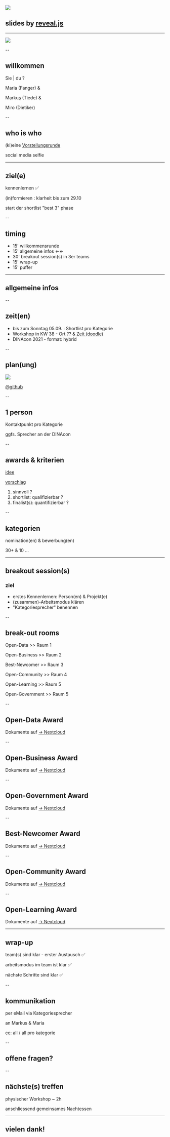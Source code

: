 
![](http://api.qrserver.com/v1/create-qr-code/?data=https%3A%2F%2Fgithub.com%2Fdinacon%2Fawards%2Fblob%2Fmaster%2F2020%2Fslides%2Fkickoff%2FPITCHME.md&ecc=L)

## slides by [reveal.js](https://revealjs.com)

---

![](https://upload.wikimedia.org/wikipedia/commons/f/ff/DINAcon_Logo_rgb_RZ.svg)

--

## willkommen

Sie | du ?

Maria (Fanger) & 

Marku[s](https://www.mtiede.de) (Tiede) & 

Miro (Dietiker)

--

## who is who

(kl)eine [Vorstellungsrunde](https://github.com/DINAcon/awards/tree/master/2021#jury)

social media selfie

---

## ziel(e)

kennenlernen ✅

(in)formieren : klarheit bis zum 29.10

start der shortlist "best 3" phase

--

## timing

 - 15' willkommensrunde
 - 15' allgemeine infos ←←
 - 30' breakout session(s) in 3er teams
 - 15' wrap-up
 - 15' puffer

---

## allgemeine infos

--

## zeit(en)
 - bis zum Sonntag 05.09. : Shortlist pro Kategorie
 - Workshop in KW 38 - Ort ?? & [Zeit (doodle)](https://doodle.com/poll/tr689eq8cc8hhk3a)
 - DINAcon 2021 - format: hybrid

-- 

## plan(ung)

![](http://www.plantuml.com/plantuml/proxy?src=https://raw.github.com/DINAcon/awards/master/2021/timing.puml)

[@github](https://github.com/DINAcon/awards/projects/3)

--

## 1 person

Kontaktpunkt pro Kategorie

ggfs. Sprecher an der DINAcon

-- 

## awards & kriterien

[idee](https://awards.dinacon.ch/vergangene-awards/)

[vorschlag](https://github.com/DINAcon/awards/blob/master/criteria.adoc#bewertung)

 1. sinnvoll ?
 2. shortlist: qualifizierbar ?
 3. finalist(s): quantifizierbar ?

-- 

## kategorien

nomination(en) & bewerbung(en) 

30+ & 10 ...

--- 

## breakout session(s)
### ziel

- erstes Kennenlernen: Person(en) & Projekt(e)
- (zusammen)-Arbeitsmodus klären
- "Kategoriesprecher" benennen

-- 

## break-out rooms

Open-Data >> Raum 1 

Open-Business >> Raum 2 

Best-Newcomer >> Raum 3 

Open-Community >> Raum 4 

Open-Learning >> Raum 5 

Open-Government >> Raum 5 

-- 

## Open-Data Award

Dokumente auf [→ Nextcloud](https://nextcloud.fdn-tools.inf.unibe.ch/index.php/s/rjs63P5KdsHSmZm)

-- 

## Open-Business Award

Dokumente auf [→ Nextcloud](https://nextcloud.fdn-tools.inf.unibe.ch/index.php/s/bXqE5TW3YeC8DbQ)

-- 

## Open-Government Award

Dokumente auf [→ Nextcloud](https://nextcloud.fdn-tools.inf.unibe.ch/index.php/s/YFKAMkFTi4HL2xG)

-- 

## Best-Newcomer Award

Dokumente auf [→ Nextcloud](https://nextcloud.fdn-tools.inf.unibe.ch/index.php/s/RsgfEYtwBqiDzYk)

-- 

## Open-Community Award

Dokumente auf [→ Nextcloud](https://nextcloud.fdn-tools.inf.unibe.ch/index.php/s/KD9HJftycizKofY)

-- 

## Open-Learning Award

Dokumente auf [→ Nextcloud](https://nextcloud.fdn-tools.inf.unibe.ch/index.php/s/Z7gJx8LrEfnSw72)

--- 

## wrap-up

team(s) sind klar - erster Austausch ✅

arbeitsmodus im team ist klar ✅

nächste Schritte sind klar ✅

--

## kommunikation

per eMail via Kategoriesprecher

an Markus & Maria

cc: all / all pro kategorie

--

## offene fragen?

--

## nächste(s) treffen

physischer Workshop ~ 2h

anschliessend gemeinsames Nachtessen

---

## vielen dank!
